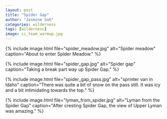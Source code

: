 ```yaml
---
layout: post
title: "Spider Gap"
author: "Jasmine Soh"
categories: wilderness
tags: [wilderness]
image: cc_team_warmup.jpg
---
```



{% include image.html file="spider_meadow.jpg" alt="Spider meadow" caption="About to enter Spider Meadow." %}

{% include image.html file="spider_gap.jpg" alt="Spider gap" caption="Taking a break part way up Spider Gap." %}

{% include image.html file="spider_gap_pass.jpg" alt="sprinter van in Idaho" caption="There was quite a bit of snow on the pass still. It was icy and a bit intimidating towards the top." %}

{% include image.html file="lyman_from_spider.jpg" alt="Lyman from the Spider Gap" caption="After cresting Spider Gap, the view of Upper Lyman was amazing." %}